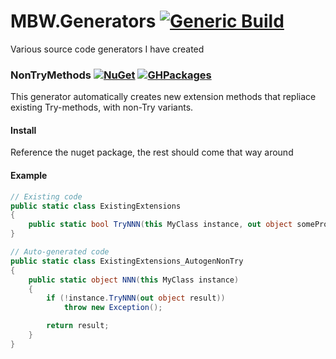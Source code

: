 # MBW.Generators [![Generic Build](https://github.com/LordMike/MBW.Generators/actions/workflows/dotnet.yml/badge.svg)](https://github.com/LordMike/MBW.Generators/actions/workflows/dotnet.yml)

Various source code generators I have created

### NonTryMethods [![NuGet](https://img.shields.io/nuget/v/MBW.Generators.svg)](https://www.nuget.org/packages/MBW.Generators) [![GHPackages](https://img.shields.io/badge/package-alpha-green)](https://github.com/LordMike/MBW.Generators/packages/748396)

This generator automatically creates new extension methods that repliace existing Try-methods, with non-Try variants.

#### Install 

Reference the nuget package, the rest should come that way around

#### Example

```csharp
// Existing code
public static class ExistingExtensions 
{
	public static bool TryNNN(this MyClass instance, out object someProperty)
}

// Auto-generated code
public static class ExistingExtensions_AutogenNonTry
{
	public static object NNN(this MyClass instance)
	{
		if (!instance.TryNNN(out object result))
			throw new Exception();

		return result;
	}
}
```

